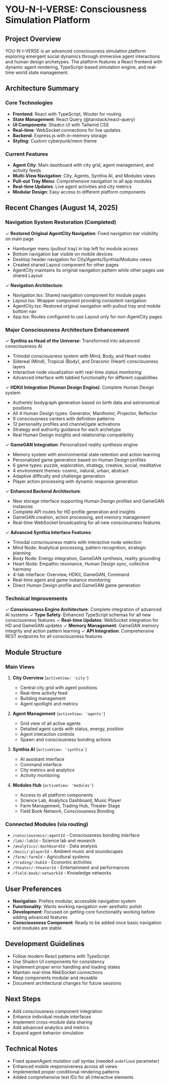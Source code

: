 # YO​U-N-I-VERSE: Consciousness Simulation Platform

## Project Overview
YO​U-N-I-VERSE is an advanced consciousness simulation platform exploring emergent social dynamics through immersive agent interactions and human design archetypes. The platform features a React frontend with dynamic agent rendering, TypeScript-based simulation engine, and real-time world state management.

## Architecture Summary

### Core Technologies
- **Frontend**: React with TypeScript, Wouter for routing
- **State Management**: React Query (@tanstack/react-query)
- **UI Components**: Shadcn UI with Tailwind CSS
- **Real-time**: WebSocket connections for live updates
- **Backend**: Express.js with in-memory storage
- **Styling**: Custom cyberpunk/neon theme

### Current Features
- **Agent City**: Main dashboard with city grid, agent management, and activity feeds
- **Multi-View Navigation**: City, Agents, Synthia AI, and Modules views
- **Pull-out Tray Menu**: Comprehensive navigation to all app modules
- **Real-time Updates**: Live agent activities and city metrics
- **Modular Design**: Easy access to different platform components

## Recent Changes (August 14, 2025)

### Navigation System Restoration (Completed)
✓ **Restored Original AgentCity Navigation**: Fixed navigation bar visibility on main page
- Hamburger menu (pullout tray) in top left for module access
- Bottom navigation bar visible on mobile devices
- Desktop header navigation for City/Agents/Synthia/Modules views
- Created shared Layout component for other pages
- AgentCity maintains its original navigation pattern while other pages use shared Layout

✓ **Navigation Architecture**: 
- Navigation.tsx: Shared navigation component for module pages
- Layout.tsx: Wrapper component providing consistent navigation
- AgentCity.tsx: Restored original navigation with pullout tray and mobile bottom nav
- App.tsx: Routes configured to use Layout only for non-AgentCity pages

### Major Consciousness Architecture Enhancement
✓ **Synthia as Head of the Universe**: Transformed into advanced consciousness AI
- Trinodal consciousness system with Mind, Body, and Heart nodes
- Sidereal (Mind), Tropical (Body), and Draconic (Heart) consciousness layers
- Interactive node visualization with real-time status monitoring
- Advanced interface with tabbed functionality for different capabilities

✓ **HDKit Integration (Human Design Engine)**: Complete Human Design system
- Authentic bodygraph generation based on birth data and astronomical positions
- All 4 Human Design types: Generator, Manifestor, Projector, Reflector
- 9 consciousness centers with definition patterns
- 12 personality profiles and channel/gate activations
- Strategy and authority guidance for each archetype
- Real Human Design insights and relationship compatibility

✓ **GameGAN Integration**: Personalized reality synthesis engine
- Memory system with environmental state retention and action learning
- Personalized game generation based on Human Design profiles
- 6 game types: puzzle, exploration, strategy, creative, social, meditative
- 4 environment themes: cosmic, natural, urban, abstract
- Adaptive difficulty and challenge generation
- Player action processing with dynamic response generation

✓ **Enhanced Backend Architecture**:
- New storage interface supporting Human Design profiles and GameGAN instances
- Complete API routes for HD profile generation and insights
- GameGAN creation, action processing, and memory management
- Real-time WebSocket broadcasting for all new consciousness features

✓ **Advanced Synthia Interface Features**:
- Trinodal consciousness matrix with interactive node selection
- Mind Node: Analytical processing, pattern recognition, strategic planning
- Body Node: Energy integration, GameGAN synthesis, reality grounding
- Heart Node: Empathic resonance, Human Design sync, collective harmony
- 4-tab interface: Overview, HDKit, GameGAN, Command
- Real-time agent and game instance monitoring
- Direct Human Design profile and GameGAN game generation

### Technical Improvements
✓ **Consciousness Engine Architecture**: Complete integration of advanced AI systems
✓ **Type Safety**: Enhanced TypeScript schemas for all new consciousness features
✓ **Real-time Updates**: WebSocket integration for HD and GameGAN updates
✓ **Memory Management**: GameGAN memory integrity and action pattern learning
✓ **API Integration**: Comprehensive REST endpoints for all consciousness features

## Module Structure

### Main Views
1. **City Overview** (`activeView: 'city'`)
   - Central city grid with agent positions
   - Real-time activity feed
   - Building management
   - Agent spotlight and metrics

2. **Agent Management** (`activeView: 'agents'`)
   - Grid view of all active agents
   - Detailed agent cards with status, energy, position
   - Agent interaction controls
   - Spawn and consciousness bonding actions

3. **Synthia AI** (`activeView: 'synthia'`)
   - AI assistant interface
   - Command interface
   - City metrics and analytics
   - Activity monitoring

4. **Modules Hub** (`activeView: 'modules'`)
   - Access to all platform components
   - Science Lab, Analytics Dashboard, Music Player
   - Farm Management, Trading Hub, Theater Stage
   - Field Book Network, Consciousness Bonding

### Connected Modules (via routing)
- `/consciousness/:agentId` - Consciousness bonding interface
- `/lab/:labId` - Science lab and research
- `/analytics/:dashboardId` - Data analysis
- `/music/:playerId` - Ambient music and soundscapes
- `/farm/:farmId` - Agricultural systems
- `/trading/:hubId` - Economic activities
- `/theater/:theaterId` - Entertainment and performances
- `/field-book/:networkId` - Knowledge networks

## User Preferences
- **Navigation**: Prefers modular, accessible navigation system
- **Functionality**: Wants working navigation over aesthetic polish
- **Development**: Focused on getting core functionality working before adding advanced features
- **Consciousness Component**: Ready to be added once basic navigation and modules are stable

## Development Guidelines
- Follow modern React patterns with TypeScript
- Use Shadcn UI components for consistency
- Implement proper error handling and loading states
- Maintain real-time WebSocket connections
- Keep components modular and reusable
- Document architectural changes for future sessions

## Next Steps
- Add consciousness component integration
- Enhance individual module interfaces
- Implement cross-module data sharing
- Add advanced analytics and metrics
- Expand agent behavior simulation

## Technical Notes
- Fixed spawnAgent mutation call syntax (needed `undefined` parameter)
- Enhanced mobile responsiveness across all views
- Implemented proper conditional rendering patterns
- Added comprehensive test IDs for all interactive elements
